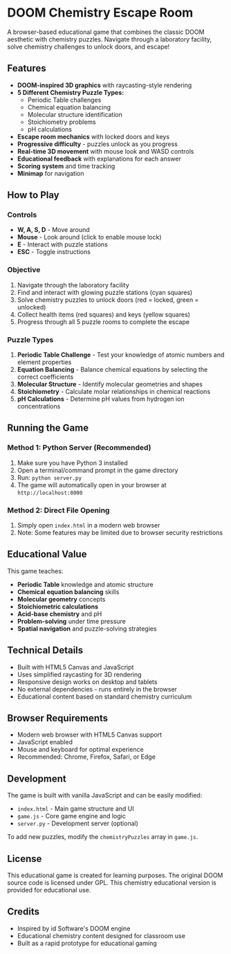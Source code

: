 # DOOM Chemistry Escape Room

A browser-based educational game that combines the classic DOOM aesthetic with chemistry puzzles. Navigate through a laboratory facility, solve chemistry challenges to unlock doors, and escape!

## Features

- **DOOM-inspired 3D graphics** with raycasting-style rendering
- **5 Different Chemistry Puzzle Types:**
  - Periodic Table challenges
  - Chemical equation balancing
  - Molecular structure identification
  - Stoichiometry problems
  - pH calculations
- **Escape room mechanics** with locked doors and keys
- **Progressive difficulty** - puzzles unlock as you progress
- **Real-time 3D movement** with mouse look and WASD controls
- **Educational feedback** with explanations for each answer
- **Scoring system** and time tracking
- **Minimap** for navigation

## How to Play

### Controls
- **W, A, S, D** - Move around
- **Mouse** - Look around (click to enable mouse lock)
- **E** - Interact with puzzle stations
- **ESC** - Toggle instructions

### Objective
1. Navigate through the laboratory facility
2. Find and interact with glowing puzzle stations (cyan squares)
3. Solve chemistry puzzles to unlock doors (red = locked, green = unlocked)
4. Collect health items (red squares) and keys (yellow squares)
5. Progress through all 5 puzzle rooms to complete the escape

### Puzzle Types

1. **Periodic Table Challenge** - Test your knowledge of atomic numbers and element properties
2. **Equation Balancing** - Balance chemical equations by selecting the correct coefficients
3. **Molecular Structure** - Identify molecular geometries and shapes
4. **Stoichiometry** - Calculate molar relationships in chemical reactions
5. **pH Calculations** - Determine pH values from hydrogen ion concentrations

## Running the Game

### Method 1: Python Server (Recommended)
1. Make sure you have Python 3 installed
2. Open a terminal/command prompt in the game directory
3. Run: `python server.py`
4. The game will automatically open in your browser at `http://localhost:8000`

### Method 2: Direct File Opening
1. Simply open `index.html` in a modern web browser
2. Note: Some features may be limited due to browser security restrictions

## Educational Value

This game teaches:
- **Periodic Table** knowledge and atomic structure
- **Chemical equation balancing** skills
- **Molecular geometry** concepts
- **Stoichiometric calculations** 
- **Acid-base chemistry** and pH
- **Problem-solving** under time pressure
- **Spatial navigation** and puzzle-solving strategies

## Technical Details

- Built with HTML5 Canvas and JavaScript
- Uses simplified raycasting for 3D rendering
- Responsive design works on desktop and tablets
- No external dependencies - runs entirely in the browser
- Educational content based on standard chemistry curriculum

## Browser Requirements

- Modern web browser with HTML5 Canvas support
- JavaScript enabled
- Mouse and keyboard for optimal experience
- Recommended: Chrome, Firefox, Safari, or Edge

## Development

The game is built with vanilla JavaScript and can be easily modified:
- `index.html` - Main game structure and UI
- `game.js` - Core game engine and logic
- `server.py` - Development server (optional)

To add new puzzles, modify the `chemistryPuzzles` array in `game.js`.

## License

This educational game is created for learning purposes. The original DOOM source code is licensed under GPL. This chemistry educational version is provided for educational use.

## Credits

- Inspired by id Software's DOOM engine
- Educational chemistry content designed for classroom use
- Built as a rapid prototype for educational gaming